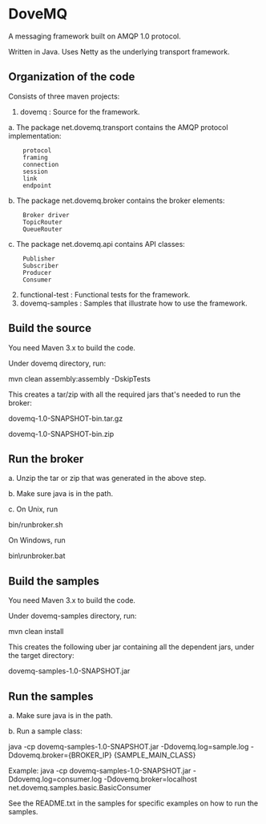 DoveMQ
======

A messaging framework built on AMQP 1.0 protocol.

Written in Java.
Uses Netty as the underlying transport framework.

Organization of the code
------------------------

Consists of three maven projects:

1. dovemq : Source for the framework.

  a. The package net.dovemq.transport contains the AMQP protocol implementation:

        protocol
        framing
        connection
        session
        link
        endpoint

  b. The package net.dovemq.broker contains the broker elements:

        Broker driver
        TopicRouter
        QueueRouter

  c. The package net.dovemq.api contains API classes:

        Publisher
        Subscriber
        Producer
        Consumer

2. functional-test : Functional tests for the framework.
3. dovemq-samples : Samples that illustrate how to use the framework.

Build the source
----------------

You need Maven 3.x to build the code.

Under dovemq directory, run:

   mvn clean assembly:assembly -DskipTests

This creates a tar/zip with all the required jars that's needed to run the broker:

dovemq-1.0-SNAPSHOT-bin.tar.gz

dovemq-1.0-SNAPSHOT-bin.zip

Run the broker
--------------

a. Unzip the tar or zip that was generated in the above step.

b. Make sure java is in the path.

c. On Unix, run

  bin/runbroker.sh

  On Windows, run
  
  bin\runbroker.bat

Build the samples
-----------------

You need Maven 3.x to build the code.

Under dovemq-samples directory, run:

   mvn clean install

This creates the following uber jar containing all the dependent jars, under the target directory:

dovemq-samples-1.0-SNAPSHOT.jar

Run the samples
---------------

a. Make sure java is in the path.

b. Run a sample class:

java -cp dovemq-samples-1.0-SNAPSHOT.jar -Ddovemq.log=sample.log -Ddovemq.broker={BROKER_IP} {SAMPLE_MAIN_CLASS}

Example:
java -cp dovemq-samples-1.0-SNAPSHOT.jar -Ddovemq.log=consumer.log -Ddovemq.broker=localhost net.dovemq.samples.basic.BasicConsumer

See the README.txt in the samples for specific examples on how to run the samples.
